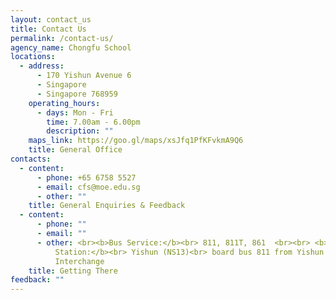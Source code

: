```yaml
---
layout: contact_us
title: Contact Us
permalink: /contact-us/
agency_name: Chongfu School
locations:
  - address:
      - 170 Yishun Avenue 6
      - Singapore
      - Singapore 768959
    operating_hours:
      - days: Mon - Fri
        time: 7.00am - 6.00pm
        description: ""
    maps_link: https://goo.gl/maps/xsJfq1PfKFvkmA9Q6
    title: General Office
contacts:
  - content:
      - phone: +65 6758 5527
      - email: cfs@moe.edu.sg
      - other: ""
    title: General Enquiries & Feedback
  - content:
      - phone: ""
      - email: ""
      - other: <br><b>Bus Service:</b><br> 811, 811T, 861  <br><br> <b>Nearest MRT
          Station:</b><br> Yishun (NS13)<br> board bus 811 from Yishun
          Interchange
    title: Getting There
feedback: ""
---
```

